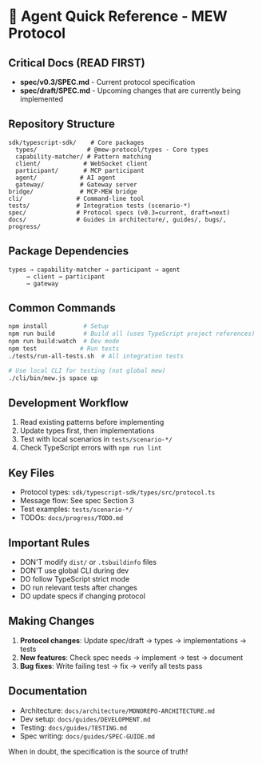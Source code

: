 # 🤖 Agent Quick Reference - MEW Protocol

## Critical Docs (READ FIRST)
- **spec/v0.3/SPEC.md** - Current protocol specification
- **spec/draft/SPEC.md** - Upcoming changes that are currently being implemented

## Repository Structure
```
sdk/typescript-sdk/    # Core packages
  types/              # @mew-protocol/types - Core types
  capability-matcher/ # Pattern matching
  client/            # WebSocket client
  participant/       # MCP participant
  agent/            # AI agent
  gateway/          # Gateway server
bridge/             # MCP-MEW bridge
cli/               # Command-line tool
tests/             # Integration tests (scenario-*)
spec/              # Protocol specs (v0.3=current, draft=next)
docs/              # Guides in architecture/, guides/, bugs/, progress/
```

## Package Dependencies
```
types → capability-matcher → participant → agent
     → client → participant
     → gateway
```

## Common Commands
```bash
npm install          # Setup
npm run build        # Build all (uses TypeScript project references)
npm run build:watch  # Dev mode
npm test            # Run tests
./tests/run-all-tests.sh  # All integration tests

# Use local CLI for testing (not global mew)
./cli/bin/mew.js space up
```

## Development Workflow
1. Read existing patterns before implementing
2. Update types first, then implementations
3. Test with local scenarios in `tests/scenario-*/`
4. Check TypeScript errors with `npm run lint`

## Key Files
- Protocol types: `sdk/typescript-sdk/types/src/protocol.ts`
- Message flow: See spec Section 3
- Test examples: `tests/scenario-*/`
- TODOs: `docs/progress/TODO.md`

## Important Rules
- DON'T modify `dist/` or `.tsbuildinfo` files
- DON'T use global CLI during dev
- DO follow TypeScript strict mode
- DO run relevant tests after changes
- DO update specs if changing protocol

## Making Changes
1. **Protocol changes**: Update spec/draft → types → implementations → tests
2. **New features**: Check spec needs → implement → test → document
3. **Bug fixes**: Write failing test → fix → verify all tests pass

## Documentation
- Architecture: `docs/architecture/MONOREPO-ARCHITECTURE.md`
- Dev setup: `docs/guides/DEVELOPMENT.md`
- Testing: `docs/guides/TESTING.md`
- Spec writing: `docs/guides/SPEC-GUIDE.md`

When in doubt, the specification is the source of truth!